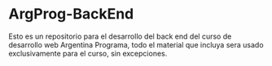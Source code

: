 # ArgProg-BackEnd

Esto es un repositorio para el desarrollo del back end del curso de desarrollo web Argentina Programa, todo el material que incluya sera usado exclusivamente para el curso, sin excepciones.
